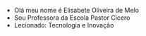 - Olá meu nome é Elisabete Oliveira de Melo
-  Sou Professora da Escola Pastor Cicero
-  Lecionado: Tecnologia e Inovação 

<!---
ElisabeteMelo/ElisabeteMelo is a ✨ special ✨ repository because its `README.md` (this file) appears on your GitHub profile.
You can click the Preview link to take a look at your changes.
--->
